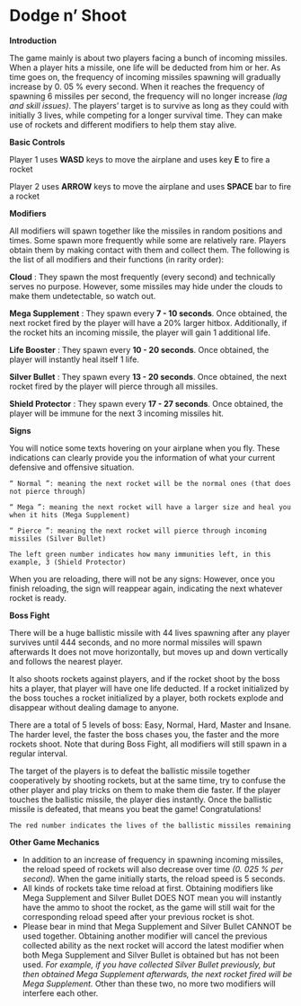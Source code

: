 # Dodge n’ Shoot

**Introduction**

The game mainly is about two players facing a bunch of incoming missiles. When a player hits
a missile, one life will be deducted from him or her. As time goes on, the frequency of incoming
missiles spawning will gradually increase by 0. 05 % every second. When it reaches the
frequency of spawning 6 missiles per second, the frequency will no longer increase _(lag and
skill issues)_. The players’ target is to survive as long as they could with initially 3 lives, while
competing for a longer survival time. They can make use of rockets and different modifiers to
help them stay alive.

**Basic Controls**

Player 1 uses **WASD** keys to move the airplane and uses key **E** to fire a rocket

Player 2 uses **ARROW** keys to move the airplane and uses **SPACE** bar to fire a rocket

**Modifiers**

All modifiers will spawn together like the missiles in random positions and times. Some spawn
more frequently while some are relatively rare. Players obtain them by making contact with
them and collect them. The following is the list of all modifiers and their functions (in rarity
order):

**Cloud** : They spawn the most frequently (every second) and technically serves no purpose.
However, some missiles may hide under the clouds to make them undetectable, so watch out.

**Mega Supplement** : They spawn every **7 - 10 seconds**. Once obtained, the next rocket fired
by the player will have a 20% larger hitbox. Additionally, if the rocket hits an incoming missile,
the player will gain 1 additional life.

**Life Booster** : They spawn every **10 - 20 seconds**. Once obtained, the player will instantly
heal itself 1 life.

**Silver Bullet** : They spawn every **13 - 20 seconds**. Once obtained, the next rocket fired by
the player will pierce through all missiles.

**Shield Protector** : They spawn every **17 - 27 seconds**. Once obtained, the player will be
immune for the next 3 incoming missiles hit.


**Signs**

You will notice some texts hovering on your airplane when you fly. These indications can
clearly provide you the information of what your current defensive and offensive situation.

```
“ Normal ”: meaning the next rocket will be the normal ones (that does not pierce through)
```
```
“ Mega ”: meaning the next rocket will have a larger size and heal you when it hits (Mega Supplement)
```
```
“ Pierce ”: meaning the next rocket will pierce through incoming missiles (Silver Bullet)
```
```
The left green number indicates how many immunities left, in this example, 3 (Shield Protector)
```
When you are reloading, there will not be any signs: However, once you finish reloading,
the sign will reappear again, indicating the next whatever rocket is ready.

**Boss Fight**

There will be a huge ballistic missile with 44 lives spawning after any player survives until 444
seconds, and no more normal missiles will spawn afterwards It does not move horizontally, but
moves up and down vertically and follows the nearest player.

It also shoots rockets against players, and if the rocket shoot by the boss hits a player, that
player will have one life deducted. If a rocket initialized by the boss touches a rocket initialized
by a player, both rockets explode and disappear without dealing damage to anyone.

There are a total of 5 levels of boss: Easy, Normal, Hard, Master and Insane. The harder level,
the faster the boss chases you, the faster and the more rockets shoot. Note that during Boss
Fight, all modifiers will still spawn in a regular interval.

The target of the players is to defeat the ballistic missile together cooperatively by shooting
rockets, but at the same time, try to confuse the other player and play tricks on them to make
them die faster. If the player touches the ballistic missile, the player dies instantly. Once the
ballistic missile is defeated, that means you beat the game! Congratulations!

```
The red number indicates the lives of the ballistic missiles remaining
```

**Other Game Mechanics**

- In addition to an increase of frequency in spawning incoming missiles, the reload speed
    of rockets will also decrease over time _(0. 025 % per second)._ When the game initially
    starts, the reload speed is 5 seconds.
- All kinds of rockets take time reload at first. Obtaining modifiers like Mega Supplement
    and Silver Bullet DOES NOT mean you will instantly have the ammo to shoot the
    rocket, as the game will still wait for the corresponding reload speed after your previous
    rocket is shot.
- Please bear in mind that Mega Supplement and Silver Bullet CANNOT be used
    together. Obtaining another modifier will cancel the previous collected ability as the
    next rocket will accord the latest modifier when both Mega Supplement and Silver
    Bullet is obtained but has not been used. _For example, if you have collected Silver Bullet_
    _previously, but then obtained Mega Supplement afterwards, the next rocket fired will_
    _be Mega Supplement._ Other than these two, no more two modifiers will interfere each
    other.


